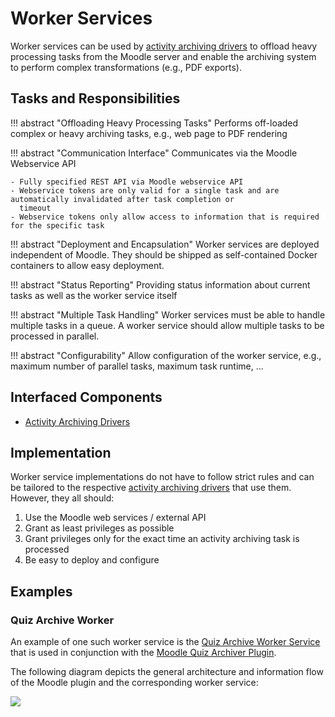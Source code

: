 # Worker Services

Worker services can be used by [activity archiving drivers](activity-archiving-drivers.md) to offload heavy processing
tasks from the Moodle server and enable the archiving system to perform complex transformations (e.g., PDF exports).


## Tasks and Responsibilities

!!! abstract "Offloading Heavy Processing Tasks"
    Performs off-loaded complex or heavy archiving tasks, e.g., web page to PDF rendering

!!! abstract "Communication Interface"
    Communicates via the Moodle Webservice API

    - Fully specified REST API via Moodle webservice API
    - Webservice tokens are only valid for a single task and are automatically invalidated after task completion or
      timeout
    - Webservice tokens only allow access to information that is required for the specific task

!!! abstract "Deployment and Encapsulation"
    Worker services are deployed independent of Moodle. They should be shipped as self-contained Docker containers to
    allow easy deployment.

!!! abstract "Status Reporting"
    Providing status information about current tasks as well as the worker service itself

!!! abstract "Multiple Task Handling"
    Worker services must be able to handle multiple tasks in a queue. A worker service should allow multiple tasks to be
    processed in parallel.

!!! abstract "Configurability"
    Allow configuration of the worker service, e.g., maximum number of parallel tasks, maximum task runtime, ...


## Interfaced Components

- [Activity Archiving Drivers](activity-archiving-drivers.md)


## Implementation

Worker service implementations do not have to follow strict rules and can be tailored to the respective [activity
archiving drivers](activity-archiving-drivers.md) that use them. However, they all should:

1. Use the Moodle web services / external API
2. Grant as least privileges as possible
3. Grant privileges only for the exact time an activity archiving task is processed
4. Be easy to deploy and configure


## Examples

### Quiz Archive Worker

An example of one such worker service is the [Quiz Archive Worker Service](https://github.com/ngandrass/moodle-quiz-archive-worker)
that is used in conjunction with the [Moodle Quiz Archiver Plugin](https://moodle.org/plugins/quiz_archiver).

The following diagram depicts the general architecture and information flow of the Moodle plugin and the corresponding
worker service:

![](../quiz-archiver-architecture.drawio)
